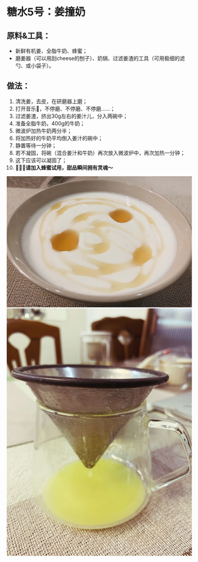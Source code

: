# 糖水5号：姜撞奶

## 原料&工具：

- 新鲜有机姜、全脂牛奶、蜂蜜；
- 磨姜器（可以用刮cheese的刨子）、奶锅、过滤姜渣的工具（可用极细的滤勺、或小袋子）。

## 做法：

1. 清洗姜，去皮，在研磨器上磨；
2. 打开音乐🎵，不停磨、不停磨、不停磨……；
3. 过滤姜渣，挤出30g左右的姜汁儿，分入两碗中；
4. 准备全脂牛奶，400g的牛奶；
5. 微波炉加热牛奶两分半；
6. 将加热好的牛奶平均倒入姜汁的碗中；
7. 静置等待一分钟；
8. 若不凝固，将碗（混合姜汁和牛奶）再次放入微波炉中，再次加热一分钟；
9. 这下应该可以凝固了；
10. 🐝🐝🐝**请加入蜂蜜试用，甜品瞬间拥有灵魂～**

![](../_images/jiangzhuangnai.jpg ':loading=lazy')
![](../_images/jiangzhuangnai2.jpg ':loading=lazy')
